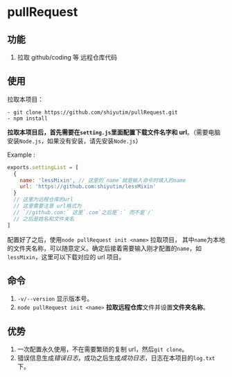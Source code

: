 # pullRequest

## 功能

1. 拉取 github/coding 等 远程仓库代码
      <!-- 2. 提交远程仓库代码 -->
   <!-- 2. 提交服务器文件 -->

## 使用

拉取本项目：

```
- git clone https://github.com/shiyutim/pullRequest.git
- npm install
```

**拉取本项目后，首先需要在`setting.js`里面配置下载文件名字和 url**。（需要电脑安装`Node.js`，如果没有安装，请先安装`Node.js`）

Example :

```javascript
exports.settingList = [
  {
    name: 'lessMixin', // 这里的`name`就是输入命令时填入的name
    url: 'https://github.com:shiyutim/lessMixin'
  }
  // 这里为远程仓库的url
  // 这里需要注意 url格式为
  // `//github.com:` 这里`.com`之后是`:` 而不是`/`
  // 之后是姓名和文件夹名
]
```

配置好了之后，使用`node pullRequest init <name>` 拉取项目， 其中`name`为本地的文件夹名称，可以随意定义。确定后接着需要输入刚才配置的`name`，如`lessMixin`，这里可以下载对应的 url 项目。

## 命令

1. `-v/--version` 显示版本号。
2. `node pullRequest init <name>` **拉取远程仓库**文件并设置**文件夹名称**。

## 优势

1. 一次配置永久使用，不在需要繁琐的复制 url，然后`git clone`。
2. 错误信息生成*错误日志*，成功之后生成*成功日志*，日志在本项目的`log.txt`下。
